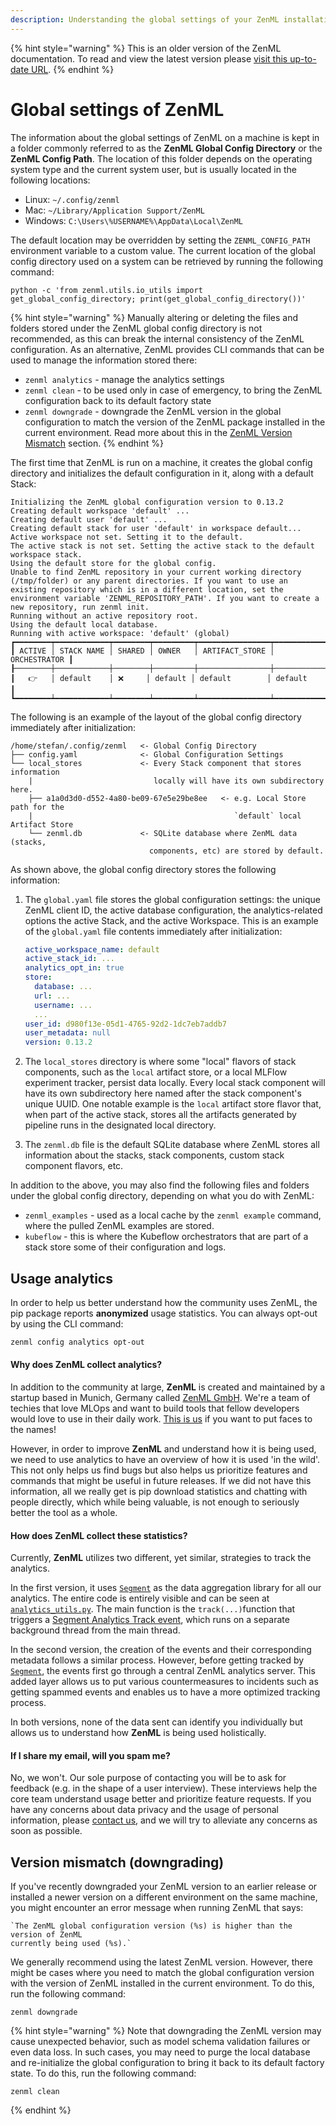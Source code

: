 ```yaml
---
description: Understanding the global settings of your ZenML installation.
---
```


{% hint style="warning" %}
This is an older version of the ZenML documentation. To read and view the latest version please [visit this up-to-date URL](https://docs.zenml.io).
{% endhint %}


# Global settings of ZenML

The information about the global settings of ZenML on a machine is kept in a folder commonly referred to as the **ZenML
Global Config Directory** or the **ZenML Config Path**. The location of this folder depends on the operating system type
and the current system user, but is usually located in the following locations:

* Linux: `~/.config/zenml`
* Mac: `~/Library/Application Support/ZenML`
* Windows: `C:\Users\%USERNAME%\AppData\Local\ZenML`

The default location may be overridden by setting the `ZENML_CONFIG_PATH` environment variable to a custom value. The
current location of the global config directory used on a system can be retrieved by running the following command:

```shell
python -c 'from zenml.utils.io_utils import get_global_config_directory; print(get_global_config_directory())'
```

{% hint style="warning" %}
Manually altering or deleting the files and folders stored under the ZenML global config directory is not recommended,
as this can break the internal consistency of the ZenML configuration. As an alternative, ZenML provides CLI commands
that can be used to manage the information stored there:

* `zenml analytics` - manage the analytics settings
* `zenml clean` - to be used only in case of emergency, to bring the ZenML configuration back to its default factory
  state
* `zenml downgrade` - downgrade the ZenML version in the global configuration to match the version of the ZenML package
  installed in the current environment. Read more about this in
  the [ZenML Version Mismatch](global-settings-of-zenml.md#version-mismatch-downgrading)
  section.
  {% endhint %}

The first time that ZenML is run on a machine, it creates the global config directory and initializes the default
configuration in it, along with a default Stack:

```
Initializing the ZenML global configuration version to 0.13.2
Creating default workspace 'default' ...
Creating default user 'default' ...
Creating default stack for user 'default' in workspace default...
Active workspace not set. Setting it to the default.
The active stack is not set. Setting the active stack to the default workspace stack.
Using the default store for the global config.
Unable to find ZenML repository in your current working directory (/tmp/folder) or any parent directories. If you want to use an existing repository which is in a different location, set the environment variable 'ZENML_REPOSITORY_PATH'. If you want to create a new repository, run zenml init.
Running without an active repository root.
Using the default local database.
Running with active workspace: 'default' (global)
┏━━━━━━━━┯━━━━━━━━━━━━┯━━━━━━━━┯━━━━━━━━━┯━━━━━━━━━━━━━━━━┯━━━━━━━━━━━━━━┓
┃ ACTIVE │ STACK NAME │ SHARED │ OWNER   │ ARTIFACT_STORE │ ORCHESTRATOR ┃
┠────────┼────────────┼────────┼─────────┼────────────────┼──────────────┨
┃   👉   │ default    │ ❌     │ default │ default        │ default      ┃
┗━━━━━━━━┷━━━━━━━━━━━━┷━━━━━━━━┷━━━━━━━━━┷━━━━━━━━━━━━━━━━┷━━━━━━━━━━━━━━┛
```

The following is an example of the layout of the global config directory immediately after initialization:

```
/home/stefan/.config/zenml   <- Global Config Directory
├── config.yaml              <- Global Configuration Settings
└── local_stores             <- Every Stack component that stores information 
    |                           locally will have its own subdirectory here.              
    ├── a1a0d3d0-d552-4a80-be09-67e5e29be8ee   <- e.g. Local Store path for the 
    |                                             `default` local Artifact Store                                           
    └── zenml.db             <- SQLite database where ZenML data (stacks, 
                               components, etc) are stored by default.
```

As shown above, the global config directory stores the following information:

1. The `global.yaml` file stores the global configuration settings: the unique ZenML client ID, the active database
   configuration, the analytics-related options the active Stack, and the active Workspace. This is an example of
   the `global.yaml` file contents immediately after initialization:

   ```yaml
   active_workspace_name: default
   active_stack_id: ...
   analytics_opt_in: true
   store:
     database: ...
     url: ...
     username: ...
     ...
   user_id: d980f13e-05d1-4765-92d2-1dc7eb7addb7
   user_metadata: null
   version: 0.13.2
   ```
2. The `local_stores` directory is where some "local" flavors of stack components, such as the `local` artifact store,
   or a local MLFlow experiment tracker, persist data locally. Every local stack component will have its own
   subdirectory here named after the stack component's unique UUID. One notable example is the `local` artifact store
   flavor that, when part of the active stack, stores all the artifacts generated by pipeline runs in the designated
   local directory.
3. The `zenml.db` file is the default SQLite database where ZenML stores all information about the stacks, stack
   components, custom stack component flavors, etc.

In addition to the above, you may also find the following files and folders under the global config directory, depending
on what you do with ZenML:

* `zenml_examples` - used as a local cache by the `zenml example` command, where the pulled ZenML examples are stored.
* `kubeflow` - this is where the Kubeflow orchestrators that are part of a stack store some of their configuration and
  logs.

## Usage analytics

In order to help us better understand how the community uses ZenML, the pip package reports **anonymized** usage
statistics. You can always opt-out by using the CLI command:

```bash
zenml config analytics opt-out
```

#### Why does ZenML collect analytics? <a href="#motivation" id="motivation"></a>

In addition to the community at large, **ZenML** is created and maintained by a startup based in Munich, Germany
called [ZenML GmbH](https://zenml.io). We're a team of techies that love MLOps and want to build tools that fellow
developers would love to use in their daily work. [This is us](https://zenml.io/company#CompanyTeam) if you want to put
faces to the names!

However, in order to improve **ZenML** and understand how it is being used, we need to use analytics to have an overview
of how it is used 'in the wild'. This not only helps us find bugs but also helps us prioritize features and commands
that might be useful in future releases. If we did not have this information, all we really get is pip download
statistics and chatting with people directly, which while being valuable, is not enough to seriously better the tool as
a whole.

#### How does ZenML collect these statistics? <a href="#implementation" id="implementation"></a>

Currently, **ZenML** utilizes two different, yet similar, strategies to track the analytics.

In the first version, it uses [`Segment`](https://segment.com) as the data aggregation library for all our analytics.
The entire code is entirely visible and can be seen
at [`analytics_utils.py`](https://github.com/zenml-io/zenml/blob/main/src/zenml/utils/analytics\_utils.py). The main
function is the `track(...)`function that triggers
a [Segment Analytics Track event](https://segment.com/docs/connections/spec/track/), which runs on a separate background
thread from the main thread.

In the second version, the creation of the events and their corresponding metadata follows a similar process. However,
before getting tracked by [`Segment`](https://segment.com), the events first go through a central ZenML analytics
server. This added layer allows us to put various countermeasures to incidents such as getting spammed events and
enables us to have a more optimized tracking process.

In both versions, none of the data sent can identify you individually but allows us to understand how **ZenML** is being
used holistically.

#### If I share my email, will you spam me?

No, we won't. Our sole purpose of contacting you will be to ask for feedback (e.g. in the shape of a user interview).
These interviews help the core team understand usage better and prioritize feature requests. If you have any concerns
about data privacy and the usage of personal information, please [contact us](mailto:support@zenml.io), and we will try
to alleviate any concerns as soon as possible.

## Version mismatch (downgrading)

If you've recently downgraded your ZenML version to an earlier release or installed a newer version on a different
environment on the same machine, you might encounter an error message when running ZenML that says:

```shell
`The ZenML global configuration version (%s) is higher than the version of ZenML 
currently being used (%s).`
```

We generally recommend using the latest ZenML version. However, there might be cases where you need to match the global
configuration version with the version of ZenML installed in the current environment. To do this, run the following
command:

```shell
zenml downgrade
```

{% hint style="warning" %}
Note that downgrading the ZenML version may cause unexpected behavior, such as model schema validation failures or even
data loss. In such cases, you may need to purge the local database and re-initialize the global configuration to bring
it back to its default factory state. To do this, run the following command:

```shell
zenml clean
```

{% endhint %}
